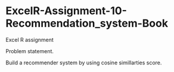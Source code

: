 # ExcelR-Assignment-10-Recommendation_system-Book
Excel R assignment

Problem statement.

Build a recommender system by using cosine simillarties score.
